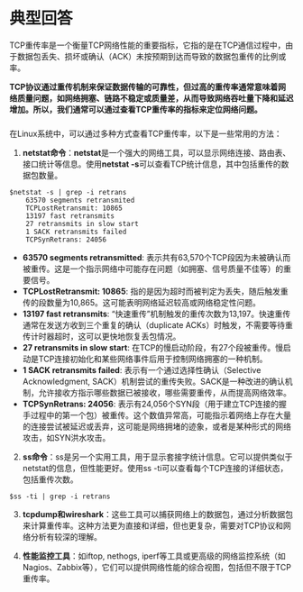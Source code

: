 # 典型回答

TCP重传率是一个衡量TCP网络性能的重要指标，它指的是在TCP通信过程中，由于数据包丢失、损坏或确认（ACK）未按预期到达而导致的数据包重传的比例或率。

**TCP协议通过重传机制来保证数据传输的可靠性，但过高的重传率通常意味着网络质量问题，如网络拥塞、链路不稳定或质量差，从而导致网络吞吐量下降和延迟增加。所以，我们通常可以通过查看TCP重传率的指标来定位网络问题。**
### 
在Linux系统中，可以通过多种方式查看TCP重传率，以下是一些常用的方法：

1. **netstat命令**：**netstat**是一个强大的网络工具，可以显示网络连接、路由表、接口统计等信息。使用**netstat -s**可以查看TCP统计信息，其中包括重传的数据包数量。

```
$netstat -s | grep -i retrans
    63570 segments retransmited
    TCPLostRetransmit: 10865
    13197 fast retransmits
    27 retransmits in slow start
    1 SACK retransmits failed
    TCPSynRetrans: 24056
```

- **63570 segments retransmitted**: 表示共有63,570个TCP段因为未被确认而被重传。这是一个指示网络中可能存在问题（如拥塞、信号质量不佳等）的重要信号。
- **TCPLostRetransmit: 10865**: 指的是因为超时而被判定为丢失，随后触发重传的段数量为10,865。这可能表明网络延迟较高或网络稳定性问题。
- **13197 fast retransmits**: “快速重传”机制触发的重传次数为13,197。快速重传通常在发送方收到三个重复的确认（duplicate ACKs）时触发，不需要等待重传计时器超时，这可以更快地恢复丢包情况。
- **27 retransmits in slow start**: 在TCP的慢启动阶段，有27个段被重传。慢启动是TCP连接初始化和某些网络事件后用于控制网络拥塞的一种机制。
- **1 SACK retransmits failed**: 表示有一个通过选择性确认（Selective Acknowledgment, SACK）机制尝试的重传失败。SACK是一种改进的确认机制，允许接收方指示哪些数据已被接收，哪些需要重传，从而提高网络效率。
- **TCPSynRetrans: 24056**: 表示有24,056个SYN段（用于建立TCP连接的握手过程中的第一个包）被重传。这个数值异常高，可能指示着网络上存在大量的连接尝试被延迟或丢弃，这可能是网络拥堵的迹象，或者是某种形式的网络攻击，如SYN洪水攻击。

2. **ss命令**：ss是另一个实用工具，用于显示套接字统计信息。它可以提供类似于netstat的信息，但性能更好。使用ss -ti可以查看每个TCP连接的详细状态，包括重传次数。

```
$ss -ti | grep -i retrans
```

3. **tcpdump和wireshark**：这些工具可以捕获网络上的数据包，通过分析数据包来计算重传率。这种方法更为直接和详细，但也更复杂，需要对TCP协议和网络分析有较深的理解。

4. **性能监控工具**：如iftop, nethogs, iperf等工具或更高级的网络监控系统（如Nagios、Zabbix等），它们可以提供网络性能的综合视图，包括但不限于TCP重传率。



